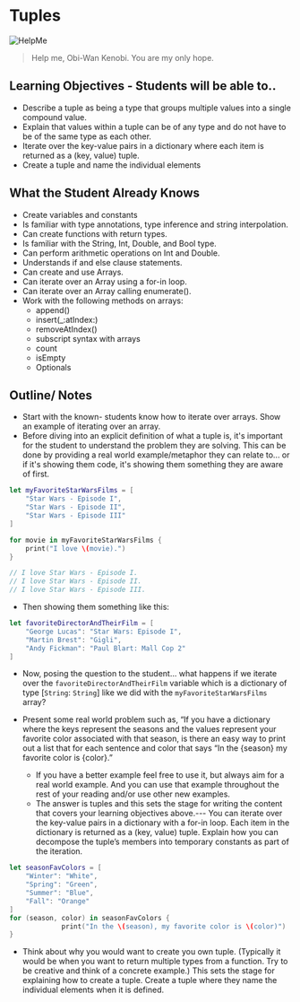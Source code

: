 # Tuples 

![HelpMe](http://65.media.tumblr.com/tumblr_lfsqif5W2Z1qe1wk7o1_500.jpg)

> Help me, Obi-Wan Kenobi. You are my only hope. 

## Learning Objectives - Students will be able to.. 
* Describe a tuple as being a type that groups multiple values into a single compound value.
* Explain that values within a tuple can be of any type and do not have to be of the same type as each other.
* Iterate over the key-value pairs in a dictionary where each item is returned as a (key, value) tuple.
* Create a tuple and name the individual elements


## What the Student Already Knows
* Create variables and constants
* Is familiar with type annotations, type inference and string interpolation.
* Can create functions with return types.
* Is familiar with the String, Int, Double, and Bool type.
* Can perform arithmetic operations on Int and Double.
* Understands if and else clause statements.
* Can create and use Arrays.
* Can iterate over an Array using a for-in loop.
* Can iterate over an Array calling enumerate().
* Work with the following methods on arrays:
	* append()
	* insert(_:atIndex:)
	* removeAtIndex()
	* subscript syntax with arrays
	* count
	* isEmpty
	* Optionals

## Outline/ Notes

* Start with the known- students know how to iterate over arrays. Show an example of iterating over an array. 
* Before diving into an explicit definition of what a tuple is, it's important for the student to understand the problem they are solving. This can be done by providing a real world example/metaphor they can relate to... or if it's showing them code, it's showing them something they are aware of first.

```swift
let myFavoriteStarWarsFilms = [
    "Star Wars - Episode I",
    "Star Wars - Episode II",
    "Star Wars - Episode III"
]

for movie in myFavoriteStarWarsFilms {
    print("I love \(movie).")
}

// I love Star Wars - Episode I.
// I love Star Wars - Episode II.
// I love Star Wars - Episode III.
```

* Then showing them something like this:

```swift
let favoriteDirectorAndTheirFilm = [
    "George Lucas": "Star Wars: Episode I",
    "Martin Brest": "Gigli",
    "Andy Fickman": "Paul Blart: Mall Cop 2"
]
```

* Now, posing the question to the student... what happens if we iterate over the `favoriteDirectorAndTheirFilm` variable which is a dictionary of type [`String`: `String`] like we did with the `myFavoriteStarWarsFilms` array?

* Present some real world problem such as, “If you have a dictionary where the keys represent the seasons and the values represent your favorite color associated with that season, is there an easy way to print out a list that for each sentence and color that says “In the {season} my favorite color is {color}.”
    - If you have a better example feel free to use it, but always aim for a real world example. And you can use that example throughout the rest of your reading and/or use other new examples. 
    * The answer is tuples and this sets the stage for writing the content that covers your learning objectives above.--- You can iterate over the key-value pairs in a dictionary with a for-in loop. Each item in the dictionary is returned as a (key, value) tuple. Explain how you can decompose the tuple’s members into temporary constants as part of the iteration.
    
```swift
let seasonFavColors = [
    "Winter": "White",
    "Spring": "Green",
    "Summer": "Blue",
    "Fall": "Orange"
]
for (season, color) in seasonFavColors {
   			 print("In the \(season), my favorite color is \(color)")
}
```

* Think about why you would want to create you own tuple. (Typically it would be when you want to return multiple types from a function. Try to be creative and think of a concrete example.) This sets the stage for explaining how to create a tuple. Create a tuple where they name the individual elements when it is defined.
    
